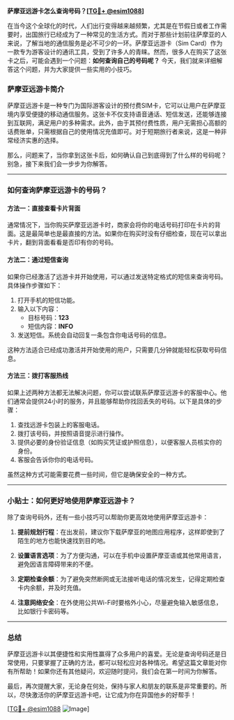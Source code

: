 **萨摩亚远游卡怎么查询号码？[[TG💪+ @esim1088](https://t.me/s/esim1088)]**

在当今这个全球化的时代，人们出行变得越来越频繁，尤其是在节假日或者工作需要时，出国旅行已经成为了一种常见的生活方式。而对于那些计划前往萨摩亚的人来说，了解当地的通信服务是必不可少的一环。萨摩亚远游卡（Sim Card）作为一款专为游客设计的通讯工具，受到了许多人的青睐。然而，很多人在购买了这张卡之后，可能会遇到一个问题：**如何查询自己的号码呢？** 今天，我们就来详细解答这个问题，并为大家提供一些实用的小技巧。

### 萨摩亚远游卡简介

萨摩亚远游卡是一种专门为国际游客设计的预付费SIM卡，它可以让用户在萨摩亚境内享受便捷的移动通信服务。这张卡不仅支持语音通话、短信发送，还能够连接到互联网，满足用户的多种需求。此外，由于其预付费性质，用户无需担心高额的话费账单，只需根据自己的使用情况充值即可。对于短期旅行者来说，这是一种非常经济实惠的选择。

那么，问题来了，当你拿到这张卡后，如何确认自己到底得到了什么样的号码呢？别急，接下来我们会一步步为你解答。

---

### 如何查询萨摩亚远游卡的号码？

#### 方法一：直接查看卡片背面
通常情况下，当你购买萨摩亚远游卡时，商家会将你的电话号码打印在卡片的背面。这是最简单也是最直接的方法。如果你在购买时没有仔细检查，现在可以拿出卡片，翻到背面看看是否印有你的号码。

#### 方法二：通过短信查询
如果你已经激活了远游卡并开始使用，可以通过发送特定格式的短信来查询号码。具体操作步骤如下：

1. 打开手机的短信功能。
2. 输入以下内容：
   - 目标号码：**123**
   - 短信内容：**INFO**
3. 发送短信。系统会自动回复一条包含你电话号码的信息。

这种方法适合已经成功激活并开始使用的用户，只需要几分钟就能轻松获取号码信息。

#### 方法三：拨打客服热线
如果上述两种方法都无法解决问题，你可以尝试联系萨摩亚远游卡的客服中心。他们通常会提供24小时的服务，并且能够帮助你找回丢失的号码。以下是具体的步骤：

1. 查找远游卡包装上的客服电话。
2. 拨打该号码，并按照语音提示进行操作。
3. 提供必要的身份验证信息（如购买凭证或护照信息），以便客服人员核实你的身份。
4. 客服会告诉你你的电话号码。

虽然这种方式可能需要花费一些时间，但它是确保安全的一种方式。

---

### 小贴士：如何更好地使用萨摩亚远游卡？

除了查询号码外，还有一些小技巧可以帮助你更高效地使用萨摩亚远游卡：

1. **提前规划行程**：在出发前，建议你下载萨摩亚的地图应用程序，这样即使到了陌生的地方也能快速找到目的地。
   
2. **设置语言选项**：为了方便沟通，可以在手机中设置萨摩亚语或其他常用语言，避免因语言障碍带来的不便。

3. **定期检查余额**：为了避免突然断网或无法接听电话的情况发生，记得定期检查卡内余额，并及时充值。

4. **注意网络安全**：在外使用公共Wi-Fi时要格外小心，尽量避免输入敏感信息，比如银行卡密码等。

---

### 总结

萨摩亚远游卡以其便捷性和实用性赢得了众多用户的喜爱。无论是查询号码还是日常使用，只要掌握了正确的方法，都可以轻松应对各种情况。希望这篇文章能对你有所帮助！如果你还有其他疑问，欢迎随时提问，我们会在第一时间为你解答。

最后，再次提醒大家，无论身在何处，保持与家人和朋友的联系是非常重要的。所以，尽快激活你的萨摩亚远游卡吧，让它成为你在异国他乡的好帮手！

[[TG💪+ @esim1088](https://t.me/s/esim1088) ![Image](https://i.postimg.cc/4NQfJmqS/Snipaste-2025-05-13-00-14-12.png)]